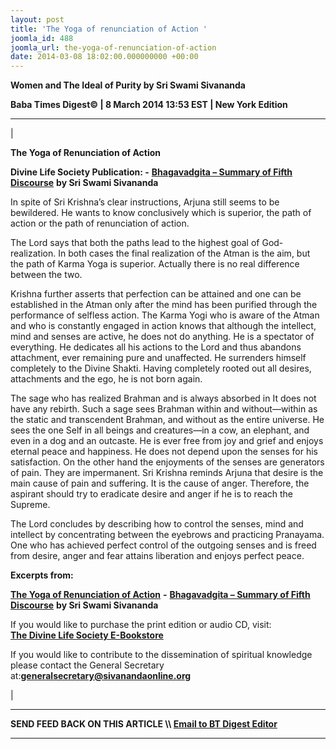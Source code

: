 ```yaml
---
layout: post
title: 'The Yoga of renunciation of Action '
joomla_id: 488
joomla_url: the-yoga-of-renunciation-of-action
date: 2014-03-08 18:02:00.000000000 +00:00
---
```

 **Women and The Ideal of Purity by Sri Swami Sivananda**

**Baba Times Digest© | 8 March 2014 13:53 EST | New York Edition**

* * *

| 

**The Yoga of Renunciation of Action**

**Divine Life Society Publication: -** [**Bhagavadgita – Summary of Fifth Discourse**](http://www.dlshq.org/download/bgita.htm#_VPID_14) **by Sri Swami Sivananda**

In spite of Sri Krishna’s clear instructions, Arjuna still seems to be bewildered. He wants to know conclusively which is superior, the path of action or the path of renunciation of action.

The Lord says that both the paths lead to the highest goal of God-realization. In both cases the final realization of the Atman is the aim, but the path of Karma Yoga is superior. Actually there is no real difference between the two.

Krishna further asserts that perfection can be attained and one can be established in the Atman only after the mind has been purified through the performance of selfless action. The Karma Yogi who is aware of the Atman and who is constantly engaged in action knows that although the intellect, mind and senses are active, he does not do anything. He is a spectator of everything. He dedicates all his actions to the Lord and thus abandons attachment, ever remaining pure and unaffected. He surrenders himself completely to the Divine Shakti. Having completely rooted out all desires, attachments and the ego, he is not born again.

The sage who has realized Brahman and is always absorbed in It does not have any rebirth. Such a sage sees Brahman within and without—within as the static and transcendent Brahman, and without as the entire universe. He sees the one Self in all beings and creatures—in a cow, an elephant, and even in a dog and an outcaste. He is ever free from joy and grief and enjoys eternal peace and happiness. He does not depend upon the senses for his satisfaction. On the other hand the enjoyments of the senses are generators of pain. They are impermanent. Sri Krishna reminds Arjuna that desire is the main cause of pain and suffering. It is the cause of anger. Therefore, the aspirant should try to eradicate desire and anger if he is to reach the Supreme.

The Lord concludes by describing how to control the senses, mind and intellect by concentrating between the eyebrows and practicing Pranayama. One who has achieved perfect control of the outgoing senses and is freed from desire, anger and fear attains liberation and enjoys perfect peace.

**Excerpts from:**

[**The Yoga of Renunciation of Action**](http://www.dlshq.org/download/bgita.htm#_VPID_14) **-** [**Bhagavadgita – Summary of Fifth Discourse**](http://www.dlshq.org/download/bgita.htm#_VPID_12) **by Sri Swami Sivananda**  

If you would like to purchase the print edition or audio CD, visit:   
 **[The Divine Life Society E-Bookstore](http://www.dlshq.org/cgi-bin/store/commerce.cgi?category=krishnananda&cart_id=1394930528.401)**

If you would like to contribute to the dissemination of spiritual knowledge please contact the General Secretary at:**[](mailto:generalsecretary@sivanandaonline.org)[generalsecretary@sivanandaonline.org](mailto:generalsecretary@sivanandaonline.org)**



 |



* * *

**SEND FEED BACK ON THIS ARTICLE \\\ [Email to BT Digest Editor](mailto:thebabatimes@gmail.com)**

* * *



